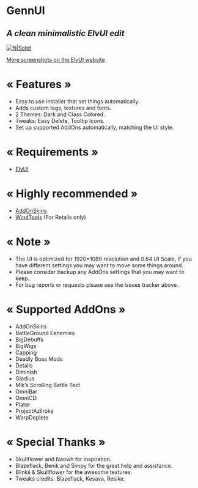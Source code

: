 # GennUI
## _A clean minimalistic ElvUI edit_

[![N|Solid](https://cdn-wow.mmoui.com/preview/pvw75596.jpg)](https://www.tukui.org/addons.php?id=221)

[More screenshots on the ElvUI website](https://www.tukui.org/addons.php?id=221)

# « Features »
- Easy to use installer that set things automatically.
- Adds custom tags, textures and fonts.
- 2 Themes: Dark and Class Colored.
- Tweaks: Easy Delete, Tooltip Icons.
- Set up supported AddOns automatically, matching the UI style.

# « Requirements »
- [ElvUI](https://www.tukui.org/download.php?ui=elvui)

# « Highly recommended »
- [AddOnSkins](https://www.curseforge.com/wow/addons/addonskins)
- [WindTools](https://www.curseforge.com/wow/addons/elvui-windtools) (For Retails only)

# « Note »
- The UI is optimized for 1920×1080 resolution and 0.64 UI Scale, if you have different settings you may want to move some things around.
- Please consider backup any AddOns settings that you may want to keep.
- For bug reports or requests please use the issues tracker above.

# « Supported AddOns »
- AddOnSkins
- BattleGround Eenemies
- BigDebuffs
- BigWigs
- Capping
- Deadly Boss Mods
- Details
- Diminish
- Gladius
- Mik’s Scrolling Battle Text
- OmniBar
- OmniCD
- Plater
- ProjectAzilroka
- WarpDeplete

# « Special Thanks »
- Skullflower and Naowh for inspiration.
- Blazeflack, Benik and Simpy for the great help and assistance.
- Blinkii & Skullflower for the awesome textures.
- Tweaks credits: Blazeflack, Kesava, Resike.
